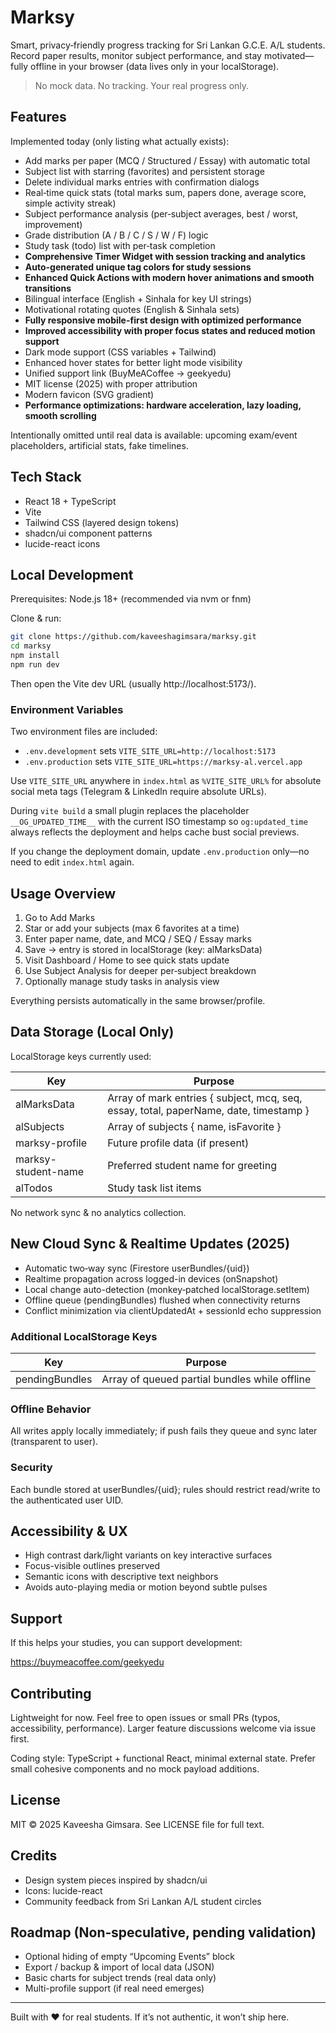 # Marksy

Smart, privacy‑friendly progress tracking for Sri Lankan G.C.E. A/L students. Record paper results, monitor subject performance, and stay motivated—fully offline in your browser (data lives only in your localStorage).

> No mock data. No tracking. Your real progress only.

## Features

Implemented today (only listing what actually exists):

- Add marks per paper (MCQ / Structured / Essay) with automatic total
- Subject list with starring (favorites) and persistent storage
- Delete individual marks entries with confirmation dialogs
- Real‑time quick stats (total marks sum, papers done, average score, simple activity streak)
- Subject performance analysis (per‑subject averages, best / worst, improvement)
- Grade distribution (A / B / C / S / W / F) logic
- Study task (todo) list with per‑task completion
- **Comprehensive Timer Widget with session tracking and analytics**
- **Auto-generated unique tag colors for study sessions**
- **Enhanced Quick Actions with modern hover animations and smooth transitions**
- Bilingual interface (English + Sinhala for key UI strings)
- Motivational rotating quotes (English & Sinhala sets)
- **Fully responsive mobile-first design with optimized performance**
- **Improved accessibility with proper focus states and reduced motion support**
- Dark mode support (CSS variables + Tailwind)
- Enhanced hover states for better light mode visibility
- Unified support link (BuyMeACoffee → geekyedu)
- MIT license (2025) with proper attribution
- Modern favicon (SVG gradient)
- **Performance optimizations: hardware acceleration, lazy loading, smooth scrolling**

Intentionally omitted until real data is available: upcoming exam/event placeholders, artificial stats, fake timelines.

## Tech Stack

- React 18 + TypeScript
- Vite
- Tailwind CSS (layered design tokens)
- shadcn/ui component patterns
- lucide-react icons

## Local Development

Prerequisites: Node.js 18+ (recommended via nvm or fnm)

Clone & run:

```sh
git clone https://github.com/kaveeshagimsara/marksy.git
cd marksy
npm install
npm run dev
```

Then open the Vite dev URL (usually http://localhost:5173/).

### Environment Variables

Two environment files are included:

- `.env.development` sets `VITE_SITE_URL=http://localhost:5173`
- `.env.production` sets `VITE_SITE_URL=https://marksy-al.vercel.app`

Use `VITE_SITE_URL` anywhere in `index.html` as `%VITE_SITE_URL%` for absolute social meta tags (Telegram & LinkedIn require absolute URLs).

During `vite build` a small plugin replaces the placeholder `__OG_UPDATED_TIME__` with the current ISO timestamp so `og:updated_time` always reflects the deployment and helps cache bust social previews.

If you change the deployment domain, update `.env.production` only—no need to edit `index.html` again.

## Usage Overview

1. Go to Add Marks
2. Star or add your subjects (max 6 favorites at a time)
3. Enter paper name, date, and MCQ / SEQ / Essay marks
4. Save → entry is stored in localStorage (key: alMarksData)
5. Visit Dashboard / Home to see quick stats update
6. Use Subject Analysis for deeper per‑subject breakdown
7. Optionally manage study tasks in analysis view

Everything persists automatically in the same browser/profile.

## Data Storage (Local Only)

LocalStorage keys currently used:

| Key | Purpose |
| --- | ------- |
| alMarksData | Array of mark entries { subject, mcq, seq, essay, total, paperName, date, timestamp } |
| alSubjects | Array of subjects { name, isFavorite } |
| marksy-profile | Future profile data (if present) |
| marksy-student-name | Preferred student name for greeting |
| alTodos | Study task list items |

No network sync & no analytics collection.

## New Cloud Sync & Realtime Updates (2025)

- Automatic two‑way sync (Firestore userBundles/{uid})
- Realtime propagation across logged-in devices (onSnapshot)
- Local change auto-detection (monkey‑patched localStorage.setItem)
- Offline queue (pendingBundles) flushed when connectivity returns
- Conflict minimization via clientUpdatedAt + sessionId echo suppression

### Additional LocalStorage Keys
| Key | Purpose |
| --- | ------- |
| pendingBundles | Array of queued partial bundles while offline |

### Offline Behavior
All writes apply locally immediately; if push fails they queue and sync later (transparent to user).

### Security
Each bundle stored at userBundles/{uid}; rules should restrict read/write to the authenticated user UID.

## Accessibility & UX

- High contrast dark/light variants on key interactive surfaces
- Focus-visible outlines preserved
- Semantic icons with descriptive text neighbors
- Avoids auto-playing media or motion beyond subtle pulses

## Support

If this helps your studies, you can support development:

https://buymeacoffee.com/geekyedu

## Contributing

Lightweight for now. Feel free to open issues or small PRs (typos, accessibility, performance). Larger feature discussions welcome via issue first.

Coding style: TypeScript + functional React, minimal external state. Prefer small cohesive components and no mock payload additions.

## License

MIT © 2025 Kaveesha Gimsara. See LICENSE file for full text.

## Credits

- Design system pieces inspired by shadcn/ui
- Icons: lucide-react
- Community feedback from Sri Lankan A/L student circles

## Roadmap (Non‑speculative, pending validation)

- Optional hiding of empty “Upcoming Events” block
- Export / backup & import of local data (JSON)
- Basic charts for subject trends (real data only)
- Multi-profile support (if real need emerges)

---

Built with ❤️ for real students. If it’s not authentic, it won’t ship here.